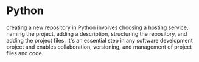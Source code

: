 # Python
creating a new repository in Python involves choosing a hosting service, naming the project, adding a description, structuring the repository, and adding the project files. It's an essential step in any software development project and enables collaboration, versioning, and management of project files and code.
